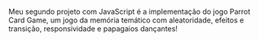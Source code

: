 Meu segundo projeto com JavaScript é a implementação do jogo Parrot Card Game, um jogo da memória temático com aleatoridade, efeitos e transição, responsividade e papagaios dançantes!